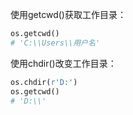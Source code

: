 
使用getcwd()获取工作目录：

```python
os.getcwd()
# 'C:\\Users\\用户名'
```

使用chdir()改变工作目录：

```python
os.chdir(r'D:')
os.getcwd()
# 'D:\\'
```
